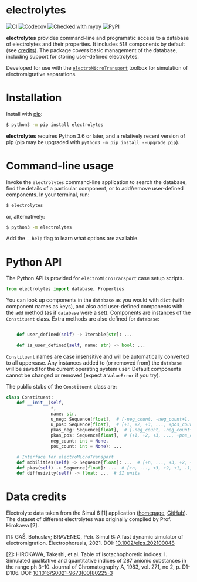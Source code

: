 # electrolytes

[![CI](https://github.com/microfluidica/electrolytes/actions/workflows/ci.yml/badge.svg)](https://github.com/microfluidica/electrolytes/actions/workflows/ci.yml)
[![Codecov](https://codecov.io/gh/microfluidica/electrolytes/branch/main/graph/badge.svg)](https://codecov.io/gh/microfluidica/electrolytes)
[![Checked with mypy](http://www.mypy-lang.org/static/mypy_badge.svg)](http://mypy-lang.org/)
[![PyPI](https://img.shields.io/pypi/v/electrolytes)](https://pypi.org/project/electrolytes/)


**electrolytes** provides command-line and programatic access to a database of electrolytes and their properties. It includes 518 components by default (see [credits](#data-credits)). The package covers basic management of the database, including support for storing user-defined electrolytes.

Developed for use with the [`electroMicroTransport`](https://gitlab.com/santiagomarquezd/electroMicroTransport) toolbox for simulation of electromigrative separations.

# Installation

Install with [pip](https://pip.pypa.io/en/stable/):

```bash
$ python3 -m pip install electrolytes
```

**electrolytes** requires Python 3.6 or later, and a relatively recent version of pip (pip may be upgraded with ```python3 -m pip install --upgrade pip```).

# Command-line usage

Invoke the `electrolytes` command-line application to search the database, find the details of a particular component, or to add/remove user-defined components. In your terminal, run:

```bash
$ electrolytes
```

or, alternatively:

```bash
$ python3 -m electrolytes
```

Add the `--help` flag to learn what options are available.

# Python API

The Python API is provided for `electroMicroTransport` case setup scripts.

```python
from electrolytes import database, Properties
```

You can look up components in the `database` as you would with `dict` (with component names as keys), and also add user-defined components with the `add` method (as if `database` were a set). Components are instances of the `Constituent` class. Extra methods are also defined for `database`:

```python

    def user_defined(self) -> Iterable[str]: ...

    def is_user_defined(self, name: str) -> bool: ...
```

`Constituent` names are case insensitive and will be automatically converted to all uppercase. Any instances added to (or removed from) the `database` will be saved for the current operating system user. Default components cannot be changed or removed (expect a `ValueError` if you try).

The public stubs of the `Constituent` class are:

```python
class Constituent:
    def __init__(self,
                 *,
                 name: str,
                 u_neg: Sequence[float],  # [-neg_count, -neg_count+1, -neg_count+2, ..., -1]
                 u_pos: Sequence[float],  # [+1, +2, +3, ..., +pos_count]
                 pkas_neg: Sequence[float],  # [-neg_count, -neg_count+1, -neg_count+2, ..., -1]
                 pkas_pos: Sequence[float],  # [+1, +2, +3, ..., +pos_count]
                 neg_count: int = None,
                 pos_count: int = None): ...

    # Interface for electroMicroTransport
    def mobilities(self) -> Sequence[float]: ...  # [+n, ..., +3, +2, +1, -1, -2, -3, ..., -n] (with n >= 3), SI units
    def pkas(self) -> Sequence[float]: ...  # [+n, ..., +3, +2, +1, -1, -2, -3, ..., -n] (with n >= 3)
    def diffusivity(self) -> float: ...  # SI units
```

# Data credits

Electrolyte data taken from the Simul 6 [1] application ([homepage](https://simul6.app), [GitHub](https://github.com/hobrasoft/simul6)). The dataset of different electrolytes was originally compiled by Prof. Hirokawa [2].

[1]: GAŠ, Bohuslav; BRAVENEC, Petr. Simul 6: A fast dynamic simulator of electromigration. Electrophoresis, 2021. DOI: [10.1002/elps.202100048](https://doi.org/10.1002/elps.202100048)

[2]: HIROKAWA, Takeshi, et al. Table of isotachophoretic indices: I. Simulated qualitative and quantitative indices of 287 anionic substances in the range ph 3–10. Journal of Chromatography A, 1983, vol. 271, no 2, p. D1-D106. DOI: [10.1016/S0021-9673(00)80225-3](https://doi.org/10.1016/S0021-9673(00)80225-3)
